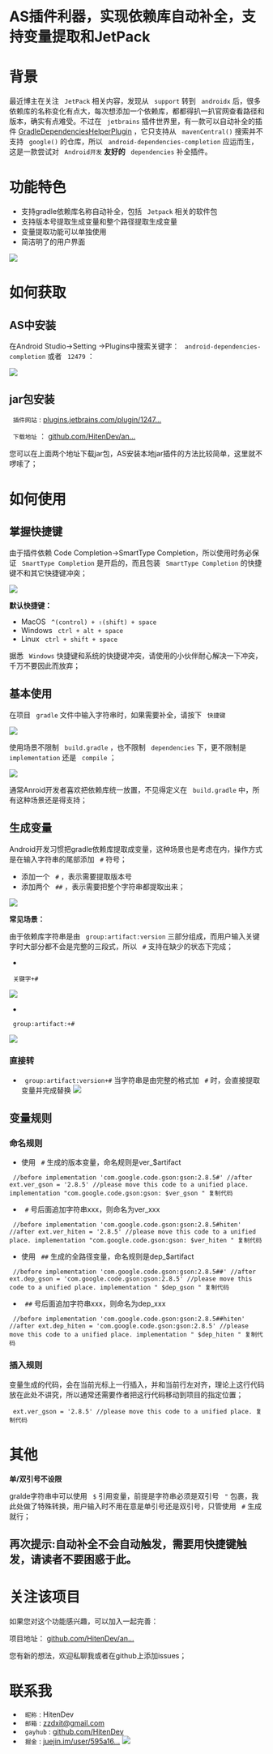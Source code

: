 # AS插件利器，实现依赖库自动补全，支持变量提取和JetPack #

# 背景 #

最近博主在关注 ` JetPack` 相关内容，发现从 ` support` 转到 ` androidx` 后，很多依赖库的名称变化有点大，每次想添加一个依赖库，都都得扒一扒官网查看路径和版本，确实有点难受。不过在 ` jetbrains` 插件世界里，有一款可以自动补全的插件 [GradleDependenciesHelperPlugin]( https://link.juejin.im?target=https%3A%2F%2Fgithub.com%2Fsiosio%2FGradleDependenciesHelperPlugin ) ，它只支持从 ` mavenCentral()` 搜索并不支持 ` google()` 的仓库，所以 ` android-dependencies-completion` 应运而生，这是一款尝试对 ` Android开发` **友好的** ` dependencies` 补全插件。

# 功能特色 #

* 支持gradle依赖库名称自动补全，包括 ` Jetpack` 相关的软件包
* 支持版本号提取生成变量和整个路径提取生成变量
* 变量提取功能可以单独使用
* 简洁明了的用户界面

![](https://user-gold-cdn.xitu.io/2019/5/29/16b0239b1d4b3618?imageView2/0/w/1280/h/960/ignore-error/1)

# 如何获取 #

## AS中安装 ##

在Android Studio->Setting ->Plugins中搜索关键字： ` android-dependencies-completion` 或者 ` 12479` ：

![](https://user-gold-cdn.xitu.io/2019/5/30/16b06a736bba12c6?imageView2/0/w/1280/h/960/ignore-error/1)

## jar包安装 ##

` 插件网站` : [plugins.jetbrains.com/plugin/1247…]( https://link.juejin.im?target=https%3A%2F%2Fplugins.jetbrains.com%2Fplugin%2F12479 )

` 下载地址` ： [github.com/HitenDev/an…]( https://link.juejin.im?target=https%3A%2F%2Fgithub.com%2FHitenDev%2Fandroid-dependencies-completion%2Freleases )

您可以在上面两个地址下载jar包，AS安装本地jar插件的方法比较简单，这里就不啰嗦了；

# 如何使用 #

## 掌握快捷键 ##

由于插件依赖 Code Completion->SmartType Completion，所以使用时务必保证 ` SmartType Completion` 是开启的，而且包装 ` SmartType Completion` 的快捷键不和其它快捷键冲突；

![](https://user-gold-cdn.xitu.io/2019/5/29/16b01bc59c8ffd3d?imageView2/0/w/1280/h/960/ignore-error/1)

**默认快捷键：**

* MacOS ` ^(control) + ⇧(shift) + space`
* Windows ` ctrl + alt + space`
* Linux ` ctrl + shift + space`

据悉 ` Windows` 快捷键和系统的快捷键冲突，请使用的小伙伴耐心解决一下冲突，千万不要因此而放弃；

## 基本使用 ##

在项目 ` gradle` 文件中输入字符串时，如果需要补全，请按下 ` 快捷键`

![](https://user-gold-cdn.xitu.io/2019/5/29/16b021d453eef7c0?imageslim)

使用场景不限制 ` build.gradle` ，也不限制 ` dependencies` 下，更不限制是 ` implementation` 还是 ` compile` ；

![](https://user-gold-cdn.xitu.io/2019/5/30/16b06becbba141b9?imageView2/0/w/1280/h/960/ignore-error/1)

通常Anroid开发者喜欢把依赖库统一放置，不见得定义在 ` build.gradle` 中，所有这种场景还是得支持；

## 生成变量 ##

Android开发习惯把gradle依赖库提取成变量，这种场景也是考虑在内，操作方式是在输入字符串的尾部添加 ` #` 符号；

* 添加一个 ` #` ，表示需要提取版本号
* 添加两个 ` ##` ，表示需要把整个字符串都提取出来；

![](https://user-gold-cdn.xitu.io/2019/5/30/16b06ce55cbc65bd?imageslim)

**常见场景：**

由于依赖库字符串是由 ` group:artifact:version` 三部分组成，而用户输入关键字时大部分都不会是完整的三段式，所以 ` #` 支持在缺少的状态下完成；

* 

` 关键字+#`

![](https://user-gold-cdn.xitu.io/2019/5/30/16b06c8e31d10907?imageView2/0/w/1280/h/960/ignore-error/1)

* 

` group:artifact:+#`

![](https://user-gold-cdn.xitu.io/2019/5/30/16b06c98e7545cf5?imageView2/0/w/1280/h/960/ignore-error/1)

### 直接转 ###

* ` group:artifact:version+#` 当字符串是由完整的格式加 ` #` 时，会直接提取变量并完成替换 ![](https://user-gold-cdn.xitu.io/2019/5/29/16b031d2139637d9?imageslim)

## 变量规则 ##

### 命名规则 ###

* 使用 ` #` 生成的版本变量，命名规则是ver_$artifact

` //before implementation 'com.google.code.gson:gson:2.8.5#' //after ext.ver_gson = '2.8.5' //please move this code to a unified place. implementation "com.google.code.gson:gson: $ver_gson " 复制代码`

* ` #` 号后面追加字符串xxx，则命名为ver_xxx

` //before implementation 'com.google.code.gson:gson:2.8.5#hiten' //after ext.ver_hiten = '2.8.5' //please move this code to a unified place. implementation "com.google.code.gson:gson: $ver_hiten " 复制代码`

* 使用 ` ##` 生成的全路径变量，命名规则是dep_$artifact

` //before implementation 'com.google.code.gson:gson:2.8.5##' //after ext.dep_gson = 'com.google.code.gson:gson:2.8.5' //please move this code to a unified place. implementation " $dep_gson " 复制代码`

* ` ##` 号后面追加字符串xxx，则命名为dep_xxx

` //before implementation 'com.google.code.gson:gson:2.8.5##hiten' //after ext.dep_hiten = 'com.google.code.gson:gson:2.8.5' //please move this code to a unified place. implementation " $dep_hiten " 复制代码`

### 插入规则 ###

变量生成的代码，会在当前光标上一行插入，并和当前行左对齐，理论上这行代码放在此处不讲究，所以通常还需要作者把这行代码移动到项目的指定位置；

` ext.ver_gson = '2.8.5' //please move this code to a unified place. 复制代码`

# 其他 #

**单/双引号不设限**

gralde字符串中可以使用 ` $` 引用变量，前提是字符串必须是双引号 ` "` 包裹，我此处做了特殊转换，用户输入时不用在意是单引号还是双引号，只管使用 ` #` 生成就行；

## 再次提示:自动补全不会自动触发，需要用快捷键触发，请读者不要困惑于此。 ##

# 关注该项目 #

如果您对这个功能感兴趣，可以加入一起完善：

项目地址： [github.com/HitenDev/an…]( https://link.juejin.im?target=https%3A%2F%2Fgithub.com%2FHitenDev%2Fandroid-dependencies-completion )

您有新的想法，欢迎私聊我或者在github上添加issues；

# 联系我 #

* ` 昵称` : HitenDev
* ` 邮箱` : zzdxit@gmail.com
* ` gayhub` : [github.com/HitenDev]( https://link.juejin.im?target=https%3A%2F%2Fgithub.com%2FHitenDev )
* ` 掘金` : [juejin.im/user/595a16…]( https://juejin.im/user/595a16125188250d944c6997 ) ![](https://user-gold-cdn.xitu.io/2019/5/30/16b071a5ebe62733?imageView2/0/w/1280/h/960/ignore-error/1)